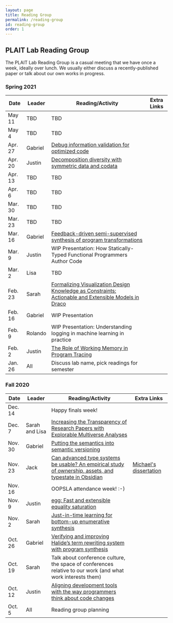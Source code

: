 ```yaml
---
layout: page
title: Reading Group
permalink: /reading-group
id: reading-group
order: 1
---
```


## PLAIT Lab Reading Group

The PLAIT Lab Reading Group is a casual meeting that we have once a week,
ideally over lunch. We usually either discuss a recently-published paper or talk
about our own works in progress.

### Spring 2021

Date | Leader | Reading/Activity | Extra Links
---|---|---|---
May 11 | TBD | TBD |
May 4 | TBD | TBD |
Apr. 27 | Gabriel | [Debug information validation for optimized code](https://dl.acm.org/doi/10.1145/3385412.3386020) |
Apr. 20 | Justin | [Decomposition diversity with symmetric data and codata](https://dl.acm.org/doi/10.1145/3371098) |
Apr. 13 | TBD | TBD |
Apr. 6 | TBD | TBD |
Mar. 30 | TBD | TBD |
Mar. 23 | TBD | TBD |
Mar. 16 | Gabriel | [Feedback-driven semi-supervised synthesis of program transformations](https://dl.acm.org/doi/10.1145/3428287) |
Mar. 9 | Justin | WIP Presentation: How Statically-Typed Functional Programmers Author Code |
Mar. 2 | Lisa | TBD |
Feb. 23 | Sarah | [Formalizing Visualization Design Knowledge as Constraints: Actionable and Extensible Models in Draco](https://ieeexplore.ieee.org/document/8440847) |
Feb. 16 | Gabriel | WIP Presentation |
Feb. 9 | Rolando | WIP Presentation: Understanding logging in machine learning in practice |
Feb. 2 | Justin | [The Role of Working Memory in Program Tracing](https://arxiv.org/abs/2101.06305) |
Jan. 26 | All | Discuss lab name, pick readings for semester |

### Fall 2020

Date | Leader | Reading/Activity | Extra Links
---|---|---|---
Dec. 14 | | Happy finals week! |
Dec. 7 | Sarah and Lisa | [Increasing the Transparency of Research Papers with Explorable Multiverse Analyses](https://dl.acm.org/doi/pdf/10.1145/3290605.3300295) |
Nov. 30 | Gabriel | [Putting the semantics into semantic versioning](https://dl.acm.org/doi/10.1145/3426428.3426922) |
Nov. 23 | Jack | [Can advanced type systems be usable? An empirical study of ownership, assets, and typestate in Obsidian](https://dl.acm.org/doi/10.1145/3428200) | [Michael's dissertation](http://www.cs.umd.edu/~mcoblenz/Dissertation.pdf)
Nov. 16 | | OOPSLA attendance week! :-) |
Nov. 9 | Justin | [egg: Fast and extensible equality saturation](https://dl.acm.org/doi/10.1145/3434304) |
Nov. 2 | Sarah | [Just-in-time learning for bottom-up enumerative synthesis](https://dl.acm.org/doi/10.1145/3428295) |
Oct. 26 | Gabriel | [Verifying and improving Halide’s term rewriting system with program synthesis](https://dl.acm.org/doi/10.1145/3428234) |
Oct. 19 | Sarah | Talk about conference culture, the space of conferences relative to our work (and what work interests them) |
Oct. 12 | Justin | [Aligning development tools with the way programmers think about code changes](https://dl.acm.org/doi/10.1145/1240624.1240715) |
Oct. 5 | All | Reading group planning |
